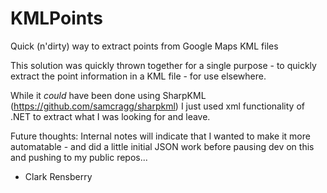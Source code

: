 # KMLPoints
Quick (n'dirty) way to extract points from Google Maps KML files

This solution was quickly thrown together for a single purpose - to quickly extract the point information in a KML file - for use elsewhere.

While it *could* have been done using SharpKML (https://github.com/samcragg/sharpkml) I just used xml functionality of .NET to extract
what I was looking for and leave. 

Future thoughts:
Internal notes will indicate that I wanted to make it more automatable - and did a little initial JSON work before pausing dev on this
and pushing to my public repos...

- Clark Rensberry